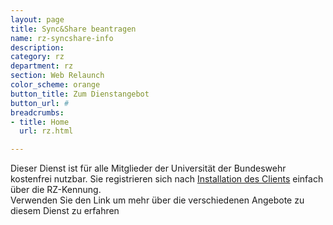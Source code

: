 ```yaml
---
layout: page
title: Sync&Share beantragen
name: rz-syncshare-info
description: 
category: rz
department: rz
section: Web Relaunch
color_scheme: orange
button_title: Zum Dienstangebot
button_url: #
breadcrumbs:
- title: Home
  url: rz.html

---
```

<p class="text-white ml-60">
Dieser Dienst ist für alle Mitglieder der Universität der Bundeswehr kostenfrei nutzbar. Sie registrieren sich nach <a href="#">Installation des Clients</a> einfach über die RZ-Kennung.<br />
Verwenden Sie den Link um mehr über die verschiedenen Angebote zu diesem Dienst zu erfahren</p>